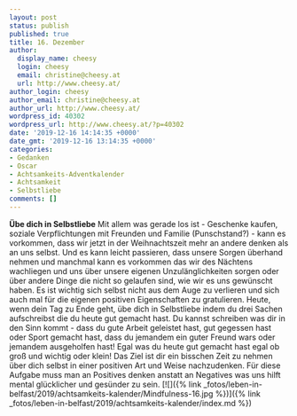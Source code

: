 ```yaml
---
layout: post
status: publish
published: true
title: 16. Dezember
author:
  display_name: cheesy
  login: cheesy
  email: christine@cheesy.at
  url: http://www.cheesy.at/
author_login: cheesy
author_email: christine@cheesy.at
author_url: http://www.cheesy.at/
wordpress_id: 40302
wordpress_url: http://www.cheesy.at/?p=40302
date: '2019-12-16 14:14:35 +0000'
date_gmt: '2019-12-16 13:14:35 +0000'
categories:
- Gedanken
- Oscar
- Achtsamkeits-Adventkalender
- Achtsamkeit
- Selbstliebe
comments: []
---
```

 **Übe dich in Selbstliebe**
Mit allem was gerade los ist - Geschenke kaufen, soziale Verpflichtungen mit Freunden und Familie (Punschstand?) - kann es vorkommen, dass wir jetzt in der Weihnachtszeit mehr an andere denken als an uns selbst. Und es kann leicht passieren, dass unsere Sorgen überhand nehmen und manchmal kann es vorkommen das wir des Nächtens wachliegen und uns über unsere eigenen Unzulänglichkeiten sorgen oder über andere Dinge die nicht so gelaufen sind, wie wir es uns gewünscht haben.
Es ist wichtig sich selbst nicht aus dem Auge zu verlieren und sich auch mal für die eigenen positiven Eigenschaften zu gratulieren. Heute, wenn dein Tag zu Ende geht, übe dich in Selbstliebe indem du drei Sachen aufschreibst die du heute gut gemacht hast.
Du kannst schreiben was dir in den Sinn kommt - dass du gute Arbeit geleistet hast, gut gegessen hast oder Sport gemacht hast, dass du jemandem ein guter Freund wars oder jemandem ausgeholfen hast! Egal was du heute gut gemacht hast egal ob groß und wichtig oder klein! Das Ziel ist dir ein bisschen Zeit zu nehmen über dich selbst in einer positiven Art und Weise nachzudenken.
Für diese Aufgabe muss man an Positives denken anstatt an Negatives was uns hilft mental glücklicher und gesünder zu sein.
[![]({% link _fotos/leben-in-belfast/2019/achtsamkeits-kalender/Mindfulness-16.jpg %})]({% link _fotos/leben-in-belfast/2019/achtsamkeits-kalender/index.md %})
